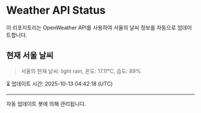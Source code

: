 
# Weather API Status

이 리포지토리는 OpenWeather API를 사용하여 서울의 날씨 정보를 자동으로 업데이트합니다.

## 현재 서울 날씨
> 서울의 현재 날씨: light rain, 온도: 17.11°C, 습도: 89%

⏳ 업데이트 시간: 2025-10-13 04:42:18 (UTC)

---
자동 업데이트 봇에 의해 관리됩니다.
